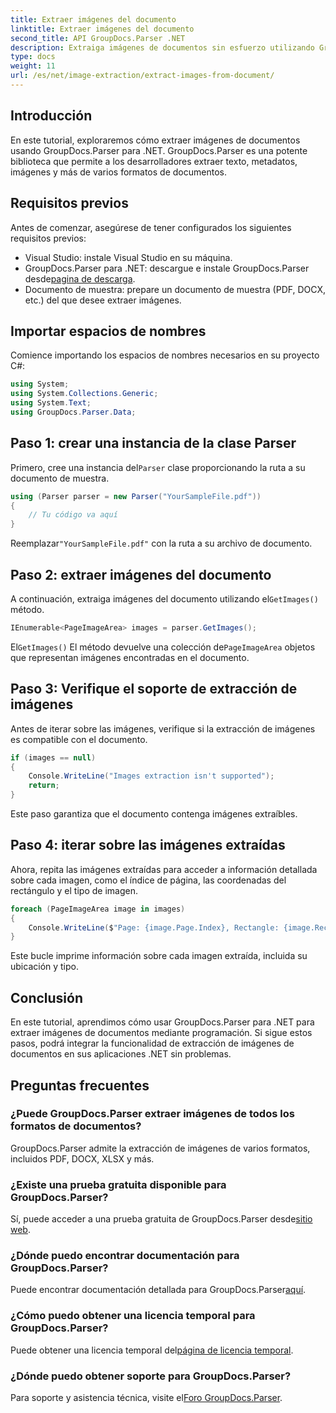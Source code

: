 ```yaml
---
title: Extraer imágenes del documento
linktitle: Extraer imágenes del documento
second_title: API GroupDocs.Parser .NET
description: Extraiga imágenes de documentos sin esfuerzo utilizando GroupDocs.Parser para .NET. Sus capacidades de procesamiento de documentos y agilizan las tareas de extracción de imágenes de manera eficiente.
type: docs
weight: 11
url: /es/net/image-extraction/extract-images-from-document/
---
```

## Introducción
En este tutorial, exploraremos cómo extraer imágenes de documentos usando GroupDocs.Parser para .NET. GroupDocs.Parser es una potente biblioteca que permite a los desarrolladores extraer texto, metadatos, imágenes y más de varios formatos de documentos.
## Requisitos previos
Antes de comenzar, asegúrese de tener configurados los siguientes requisitos previos:
- Visual Studio: instale Visual Studio en su máquina.
-  GroupDocs.Parser para .NET: descargue e instale GroupDocs.Parser desde[pagina de descarga](https://releases.groupdocs.com/parser/net/).
- Documento de muestra: prepare un documento de muestra (PDF, DOCX, etc.) del que desee extraer imágenes.

## Importar espacios de nombres
Comience importando los espacios de nombres necesarios en su proyecto C#:
```csharp
using System;
using System.Collections.Generic;
using System.Text;
using GroupDocs.Parser.Data;
```
## Paso 1: crear una instancia de la clase Parser
 Primero, cree una instancia del`Parser` clase proporcionando la ruta a su documento de muestra.
```csharp
using (Parser parser = new Parser("YourSampleFile.pdf"))
{
    // Tu código va aquí
}
```
 Reemplazar`"YourSampleFile.pdf"` con la ruta a su archivo de documento.
## Paso 2: extraer imágenes del documento
 A continuación, extraiga imágenes del documento utilizando el`GetImages()` método.
```csharp
IEnumerable<PageImageArea> images = parser.GetImages();
```
 El`GetImages()` El método devuelve una colección de`PageImageArea` objetos que representan imágenes encontradas en el documento.
## Paso 3: Verifique el soporte de extracción de imágenes
Antes de iterar sobre las imágenes, verifique si la extracción de imágenes es compatible con el documento.
```csharp
if (images == null)
{
    Console.WriteLine("Images extraction isn't supported");
    return;
}
```
Este paso garantiza que el documento contenga imágenes extraíbles.
## Paso 4: iterar sobre las imágenes extraídas
Ahora, repita las imágenes extraídas para acceder a información detallada sobre cada imagen, como el índice de página, las coordenadas del rectángulo y el tipo de imagen.
```csharp
foreach (PageImageArea image in images)
{
    Console.WriteLine($"Page: {image.Page.Index}, Rectangle: {image.Rectangle}, Type: {image.FileType}");
}
```
Este bucle imprime información sobre cada imagen extraída, incluida su ubicación y tipo.

## Conclusión
En este tutorial, aprendimos cómo usar GroupDocs.Parser para .NET para extraer imágenes de documentos mediante programación. Si sigue estos pasos, podrá integrar la funcionalidad de extracción de imágenes de documentos en sus aplicaciones .NET sin problemas.

## Preguntas frecuentes
### ¿Puede GroupDocs.Parser extraer imágenes de todos los formatos de documentos?
GroupDocs.Parser admite la extracción de imágenes de varios formatos, incluidos PDF, DOCX, XLSX y más.
### ¿Existe una prueba gratuita disponible para GroupDocs.Parser?
 Sí, puede acceder a una prueba gratuita de GroupDocs.Parser desde[sitio web](https://releases.groupdocs.com/).
### ¿Dónde puedo encontrar documentación para GroupDocs.Parser?
 Puede encontrar documentación detallada para GroupDocs.Parser[aquí](https://reference.groupdocs.com/parser/net/).
### ¿Cómo puedo obtener una licencia temporal para GroupDocs.Parser?
 Puede obtener una licencia temporal del[página de licencia temporal](https://purchase.groupdocs.com/temporary-license/).
### ¿Dónde puedo obtener soporte para GroupDocs.Parser?
 Para soporte y asistencia técnica, visite el[Foro GroupDocs.Parser](https://forum.groupdocs.com/c/parser/17).